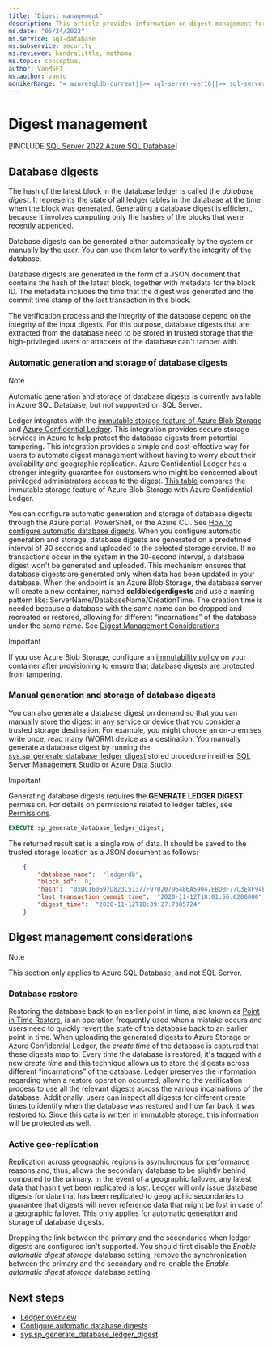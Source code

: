 ```yaml
---
title: "Digest management"
description: This article provides information on digest management for a ledger database.
ms.date: "05/24/2022"
ms.service: sql-database
ms.subservice: security
ms.reviewer: kendralittle, mathoma
ms.topic: conceptual
author: VanMSFT
ms.author: vanto
monikerRange: "= azuresqldb-current||>= sql-server-ver16||>= sql-server-linux-ver16"
---
```


# Digest management

[!INCLUDE [SQL Server 2022 Azure SQL Database](../../../includes/applies-to-version/sqlserver2022-asdb.md)]

## Database digests

The hash of the latest block in the database ledger is called the *database digest*. It represents the state of all ledger tables in the database at the time when the block was generated. Generating a database digest is efficient, because it involves computing only the hashes of the blocks that were recently appended. 

Database digests can be generated either automatically by the system or manually by the user. You can use them later to verify the integrity of the database. 

Database digests are generated in the form of a JSON document that contains the hash of the latest block, together with metadata for the block ID. The metadata includes the time that the digest was generated and the commit time stamp of the last transaction in this block.

The verification process and the integrity of the database depend on the integrity of the input digests. For this purpose, database digests that are extracted from the database need to be stored in trusted storage that the high-privileged users or attackers of the database can't tamper with.

### Automatic generation and storage of database digests

> [!NOTE]
> Automatic generation and storage of database digests is currently available in Azure SQL Database, but not supported on SQL Server.

Ledger integrates with the [immutable storage feature of Azure Blob Storage](/azure/storage/blobs/immutable-storage-overview) and [Azure Confidential Ledger](/azure/confidential-ledger/index). This integration provides secure storage services in Azure to help protect the database digests from potential tampering. This integration provides a simple and cost-effective way for users to automate digest management without having to worry about their availability and geographic replication.  Azure Confidential Ledger has a stronger integrity guarantee for customers who might be concerned about privileged administrators access to the digest. [This table](https://docs.microsoft.com/en-us/azure/architecture/guide/technology-choices/multiparty-computing-service#confidential-ledger-and-azure-blob-storage) compares the immutable storage feature of Azure Blob Storage with Azure Confidential Ledger.  

You can configure automatic generation and storage of database digests through the Azure portal, PowerShell, or the Azure CLI. See [How to configure automatic database digests](ledger-how-to-configure-automatic-database-digest.md). When you configure automatic generation and storage, database digests are generated on a predefined interval of 30 seconds and uploaded to the selected storage service. If no transactions occur in the system in the 30-second interval, a database digest won't be generated and uploaded. This mechanism ensures that database digests are generated only when data has been updated in your database. When the endpoint is an Azure Blob Storage, the database server will create a new container, named **sqldbledgerdigests** and use a naming pattern like:
ServerName/DatabaseName/CreationTime. The creation time is needed because a database with the same name can be dropped and recreated or restored, allowing for different “incarnations” of the database under the same name. See [Digest Management Considerations](ledger-digest-management.md)

> [!IMPORTANT]
> If you use Azure Blob Storage, configure an [immutability policy](/azure/storage/blobs/immutable-policy-configure-version-scope) on your container after provisioning to ensure that database digests are protected from tampering.

### Manual generation and storage of database digests

You can also generate a database digest on demand so that you can manually store the digest in any service or device that you consider a trusted storage destination. For example, you might choose an on-premises write once, read many (WORM) device as a destination. You manually generate a database digest by running the [sys.sp_generate_database_ledger_digest](/sql/relational-databases/system-stored-procedures/sys-sp-generate-database-ledger-digest-transact-sql) stored procedure in either [SQL Server Management Studio](/sql/ssms/download-sql-server-management-studio-ssms) or [Azure Data Studio](/sql/azure-data-studio/download-azure-data-studio).

> [!IMPORTANT]
> Generating database digests requires the **GENERATE LEDGER DIGEST** permission. For details on permissions related to ledger tables, see [Permissions](/sql/relational-databases/security/permissions-database-engine#asdbpermissions). 

```sql
EXECUTE sp_generate_database_ledger_digest;
```

The returned result set is a single row of data. It should be saved to the trusted storage location as a JSON document as follows:

```json
    {
        "database_name":  "ledgerdb",
        "block_id":  0,
        "hash":  "0xDC160697D823C51377F97020796486A59047EBDBF77C3E8F94EEE0FFF7B38A6A",
        "last_transaction_commit_time":  "2020-11-12T18:01:56.6200000",
        "digest_time":  "2020-11-12T18:39:27.7385724"
    }
```

## Digest management considerations
> [!NOTE]
> This section only applies to Azure SQL Database, and not SQL Server.

### Database restore

Restoring the database back to an earlier point in time, also known as [Point in Time Restore](https://docs.microsoft.com/en-us/azure/azure-sql/database/recovery-using-backups?view=azuresql#point-in-time-restore), is an operation frequently used when a mistake occurs and users need to quickly revert the state of the database back to an earlier point in time. When uploading the generated digests to Azure Storage or Azure Confidential Ledger, the *create time* of the database is captured that these digests map to. Every time the database is restored, it's tagged with a new *create time* and this technique allows us to store the digests across different “incarnations” of the database. Ledger preserves the information regarding when a restore operation occurred, allowing the verification process to use all the relevant digests across the various incarnations of the database. Additionally, users can inspect all digests for different create times to identify when the database was restored and how far back it was restored to. Since this data is written in immutable storage, this information will be protected as well.

### Active geo-replication

Replication across geographic regions is asynchronous for performance reasons and, thus, allows the secondary database to be slightly behind compared to the primary. In the event of a geographic failover, any latest data that hasn't yet been replicated is lost. Ledger will only issue database digests for data that has been replicated to geographic secondaries to guarantee that digests will never reference data that might be lost in case of a geographic failover. This only applies for automatic generation and storage of database digests.

Dropping the link between the primary and the secondaries when ledger digests are configured isn't supported. You should first disable the *Enable automatic digest storage* database setting, remove the synchronization between the primary and the secondary and re-enable the *Enable automatic digest storage* database setting.

## Next steps

- [Ledger overview](ledger-overview.md)
- [Configure automatic database digests](ledger-how-to-configure-automatic-database-digest.md)
- [sys.sp_generate_database_ledger_digest](/sql/relational-databases/system-stored-procedures/sys-sp-generate-database-ledger-digest-transact-sql)